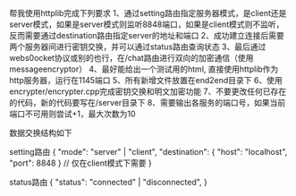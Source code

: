 帮我使用httplib完成下列要求
1、通过setting路由指定服务器模式，是client还是server模式，如果是server模式则监听8848端口，如果是client模式则不监听，反而需要通过destination路由指定server的地址和端口
2、成功建立连接后需要两个服务器间进行密钥交换，并可以通过status路由查询状态
3、最后通过webs0ocket协议或别的也行，在/chat路由进行双向的加密通信（使用messageencryptor）
4、最好能给出一个测试用的html, 直接使用httplib作为http服务器，运行在1145端口
5、所有新增文件放置在end2end目录下
6、使用encrypter/encrypter.cpp完成密钥交换和明文加密功能
7、不要更改任何已存在的代码，新的代码要写在/server目录下
8、需要输出各服务的端口号，如果当前端口不可用则尝试+1，最大次数为10

数据交换结构如下

setting路由
{
    "mode": "server" | "client",
    "destination": {
        "host": "localhost",
        "port": 8848
    } // 仅在client模式下需要
}

status路由
{
    "status": "connected" | "disconnected",
}